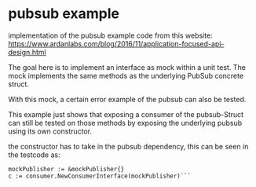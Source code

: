 # pubsub example



implementation of the pubsub example code from this website:
https://www.ardanlabs.com/blog/2016/11/application-focused-api-design.html

The goal here is to implement an interface as mock within a unit test. The mock implements the same methods as the underlying PubSub concrete struct.

With this mock, a certain error example of the pubsub 
can also be tested.

This example just shows that exposing a consumer of the pubsub-Struct can still be tested on those methods by exposing the underlying pubsub using its own constructor.

the constructor has to take in the pubsub dependency, this can be seen in the testcode as:

```
mockPublisher := &mockPublisher{}
c := consumer.NewConsumerInterface(mockPublisher)```




